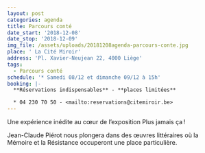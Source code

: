 ```yaml
---
layout: post
categories: agenda
title: Parcours conté
date_start: '2018-12-08'
date_stop: '2018-12-09'
img_file: /assets/uploads/20181208agenda-parcours-conte.jpg
place: ' La Cité Miroir'
address: 'Pl. Xavier-Neujean 22, 4000 Liège'
tags:
  - Parcours conté
schedule: '* Samedi 08/12 et dimanche 09/12 à 15h'
booking: |-
  **Réservations indispensables** - **places limitées**

  * 04 230 70 50 - <mailto:reservations@citemiroir.be>
---
```

Une expérience inédite au cœur de l’exposition Plus  ­jamais ça !

Jean-Claude Piérot nous plongera dans des œuvres littéraires où la Mémoire et la Résistance occuperont une place ­particulière.
